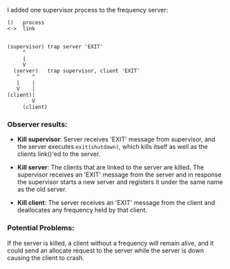 I added one supervisor process to the frequency server:

```
()   process
<->  link


(supervisor) trap server 'EXIT'
     ^     
     |
     V     
  (server)   trap supervisor, client 'EXIT'
   ^    ^  
   |    |
   V    | 
(client)|
        V
     (client)
```

### Observer results:

* **Kill supervisor**:  Server receives 'EXIT' message from supervisor, and the server executes `exit(shutdown)`, which kills itself
                  as well as the clients link()'ed to the server. 
                 
* **Kill server**:      The clients that are linked to the server are killed.  The supervisor receives an 'EXIT' message 
                  from the server and in response the supervisor starts a new server and registers it under the same name
                  as the old server. 

* **Kill client**:      The server receives an 'EXIT' message from the client and deallocates any frequency held by that client.


### Potential Problems:  
If the server is killed, a client without a frequency will remain alive, and it could send an allocate request to the server while the server is down causing the client to crash.
